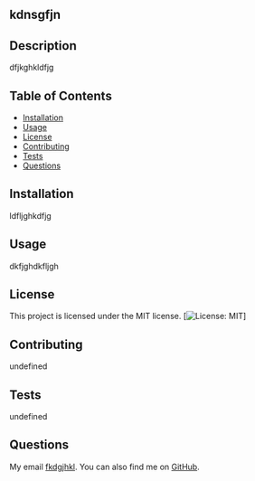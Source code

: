 
  ## kdnsgfjn
  
  ## Description
  dfjkghkldfjg
  
  ## Table of Contents
  - [Installation](#installation)
  - [Usage](#usage)
  - [License](#license)
  - [Contributing](#contributing)
  - [Tests](#tests)
  - [Questions](#questions)
  
  ## Installation
  ldfljghkdfjg
  
  ## Usage
  dkfjghdkfljgh
  
  ## License
  This project is licensed under the MIT license.
  [![License: MIT](https://img.shields.io/badge/License-MIT-yellow.svg)]   <!-- Include the badge here -->
    <!-- Include the license link here -->
  
  ## Contributing
  undefined
  
  ## Tests
  undefined
  
  ## Questions
  My email [fkdgjhkl](mailto:fkdgjhkl). You can also find me on [GitHub](https://github.com/kjdfsgkl).
  